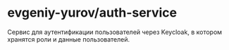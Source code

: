 # evgeniy-yurov/auth-service

Сервис для аутентификации пользователей через Keycloak, в котором хранятся роли и данные пользователей.
